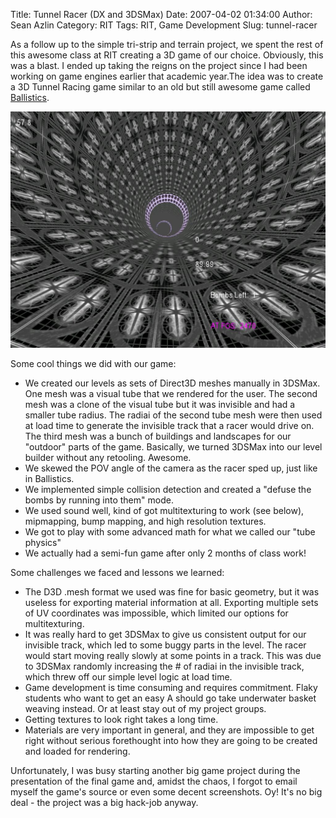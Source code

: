 Title: Tunnel Racer (DX and 3DSMax)
Date: 2007-04-02 01:34:00
Author: Sean Azlin
Category: RIT
Tags: RIT, Game Development
Slug: tunnel-racer

As a follow up to the simple tri-strip and terrain project, we spent the
rest of this awesome class at RIT creating a 3D game of our
choice. Obviously, this was a blast. I ended up taking the reigns on the
project since I had been working on game engines earlier that academic
year.The idea was to create a 3D Tunnel Racing game similar to an old
but still awesome game called [Ballistics][].

![Tunnel Game Screen](images/tunnel_game1.jpg)

Some cool things we did with our game:
* We created our levels as sets of Direct3D meshes manually in 3DSMax. One mesh was a visual tube that we rendered for the user. The second mesh was a clone of the visual tube but it was invisible and had a smaller tube radius. The radiai of the second tube mesh were then used at load time to generate the invisible track that a racer would drive on. The third mesh was a bunch of buildings and landscapes for our "outdoor" parts of the game. Basically, we turned 3DSMax into our level builder without any retooling. Awesome.
* We skewed the POV angle of the camera as the racer sped up, just like in Ballistics.
* We implemented simple collision detection and created a "defuse the bombs by running into them" mode.
* We used sound well, kind of got multitexturing to work (see below), mipmapping, bump mapping, and high resolution textures.
* We got to play with some advanced math for what we called our "tube physics"
* We actually had a semi-fun game after only 2 months of class work!

Some challenges we faced and lessons we learned:

* The D3D .mesh format we used was fine for basic geometry, but it was useless for exporting material information at all. Exporting multiple sets of UV coordinates was impossible, which limited our options for multitexturing.
* It was really hard to get 3DSMax to give us consistent output for our invisible track, which led to some buggy parts in the level. The racer would start moving really slowly at some points in a track. This was due to 3DSMax randomly increasing the \# of radiai in the invisible track, which threw off our simple level logic at load time.
* Game development is time consuming and requires commitment. Flaky students who want to get an easy A should go take underwater basket weaving instead. Or at least stay out of my project groups.
* Getting textures to look right takes a long time.
* Materials are very important in general, and they are impossible to get right without serious forethought into how they are going to be created and loaded for rendering.

Unfortunately, I was busy starting another big game project during the presentation of the final game and, amidst the chaos, I forgot to email myself the game's source or even some decent screenshots. Oy! It's no big deal - the project was a big hack-job anyway.

[Ballistics]: http://en.wikipedia.org/wiki/Ballistics_(video_game)
